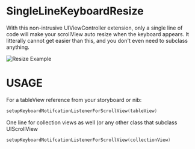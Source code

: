 # SingleLineKeyboardResize
With this non-intrusive UIViewController extension, only a single line of code will make your scrollView auto resize when the keyboard appears. It litterally cannot get easier than this, and you don't even need to subclass anything.


![Resize Example](https://raw.githubusercontent.com/haaakon/SingleLineKeyboardResize/master/example.gif)



USAGE
=====
For a tableView reference from your storyboard or nib:
```Swift
setupKeyboardNotifcationListenerForScrollView(tableView)
```

One line for collection views as well (or any other class that subclass UIScrollView
```Swift
setupKeyboardNotifcationListenerForScrollView(collectionView)
```

